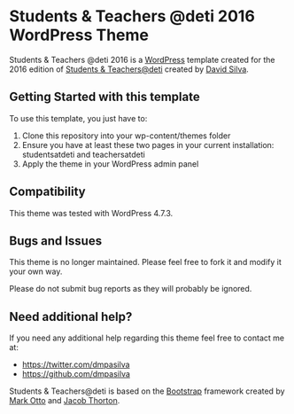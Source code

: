 # Students & Teachers @deti 2016 WordPress Theme

Students & Teachers @deti 2016 is a [WordPress](http://wordpress.org/) template created for the 2016 edition of [Students & Teachers@deti](http://studentsandteachersdeti.web.ua.pt/) created by [David Silva](https://davidsilva.pt/).

## Getting Started with this template

To use this template, you just have to:
1. Clone this repository into your wp-content/themes folder
2. Ensure you have at least these two pages in your current installation: studentsatdeti and teachersatdeti
3. Apply the theme in your WordPress admin panel

## Compatibility

This theme was tested with WordPress 4.7.3.

## Bugs and Issues

This theme is no longer maintained. Please feel free to fork it and modify it your own way.

Please do not submit bug reports as they will probably be ignored.

## Need additional help?

If you need any additional help regarding this theme feel free to contact me at:
* https://twitter.com/dmpasilva
* https://github.com/dmpasilva

Students & Teachers@deti is based on the [Bootstrap](http://getbootstrap.com/) framework created by [Mark Otto](https://twitter.com/mdo) and [Jacob Thorton](https://twitter.com/fat).
